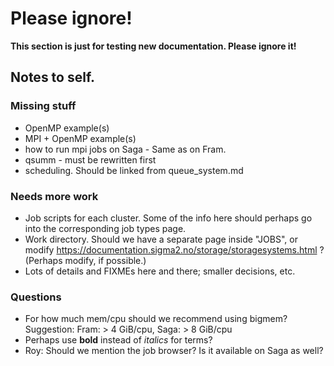 # Please ignore!

__This section is just for testing new documentation.  Please ignore
it!__

## Notes to self.

### Missing stuff

- OpenMP example(s)
- MPI + OpenMP example(s)
- how to run mpi jobs on Saga - Same as on Fram.
- qsumm - must be rewritten first
- scheduling.  Should be linked from queue_system.md

### Needs more work

- Job scripts for each cluster.  Some of the info here should perhaps
  go into the corresponding job types page.
- Work directory.  Should we have a separate page inside "JOBS", or
  modify https://documentation.sigma2.no/storage/storagesystems.html ?
  (Perhaps modify, if possible.)
- Lots of details and FIXMEs here and there; smaller decisions, etc.

### Questions

- For how much mem/cpu should we recommend using bigmem?  Suggestion:
  Fram: > 4 GiB/cpu, Saga: > 8 GiB/cpu
- Perhaps use **bold** instead of *italics* for terms?
- Roy: Should we mention the job browser?  Is it available on Saga as
  well?

